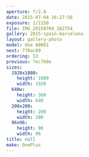 ```yaml
---
aperture: f/2.0
date: 2015-07-04 16:27:56
exposure: 1/1150
file: IMG_20150704_162754
gallery: 2015-spain-barcelona
layout: gallery-photo
model: One A0001
next: 770ac89
ordering: 53
previous: 7ec7b8e
sizes:
  1920x1080:
    height: 1080
    width: 1920
  640w:
    height: 360
    width: 640
  200x200:
    height: 200
    width: 200
  96x96:
    height: 96
    width: 96
title: null
make: OnePlus
---
```

